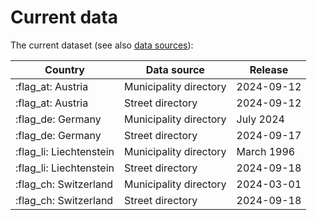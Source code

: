 # Current data

The current dataset (see also [data sources](sources.md)):

Country                 | Data source            | Release
----------------------- | ---------------------- | -------
:flag_at: Austria       | Municipality directory | 2024-09-12
:flag_at: Austria       | Street directory       | 2024-09-12
:flag_de: Germany       | Municipality directory | July  2024
:flag_de: Germany       | Street directory       | 2024-09-17
:flag_li: Liechtenstein | Municipality directory | March 1996
:flag_li: Liechtenstein | Street directory       | 2024-09-18
:flag_ch: Switzerland   | Municipality directory | 2024-03-01
:flag_ch: Switzerland   | Street directory       | 2024-09-18

